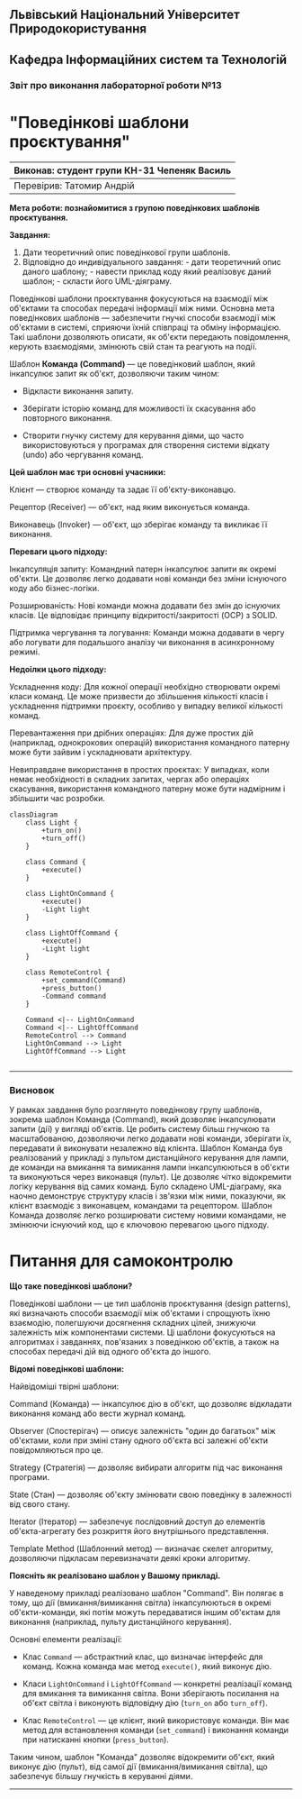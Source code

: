 ## Львівський Національний Університет Природокористування
## Кафедра Інформаційних систем та Технологій



### Звіт про виконання лабораторної роботи №13
# "Поведінкові шаблони проєктування"



| Виконав: студент групи КН-31 Чепеняк Василь|
|--------------------------------------------|
| Перевірив: Татомир Андрій                  |




**Мета роботи: познайомитися з групою поведінкових шаблонів проєктування.**


**Завдання:**

1. Дати теоретичний опис поведінкової групи шаблонів. 
2. Відповідно до индивідуального завдання: - дати теоретичний опис даного шаблону; - навести приклад коду який реалізовує даний шаблон; - скласти його UML-діяграму. 


Поведінкові шаблони проєктування фокусуються на взаємодії між об'єктами та способах передачі інформації між ними. Основна мета поведінкових шаблонів — забезпечити гнучкі способи взаємодії між об'єктами в системі, сприяючи їхній співпраці та обміну інформацією. Такі шаблони дозволяють описати, як об'єкти передають повідомлення, керують взаємодіями, змінюють свій стан та реагують на події.

Шаблон **Команда (Command)** — це поведінковий шаблон, який інкапсулює запит як об'єкт, дозволяючи таким чином:

- Відкласти виконання запиту.

- Зберігати історію команд для можливості їх скасування або повторного виконання.

- Створити гнучку систему для керування діями, що часто використовуються у програмах для створення системи відкату (undo) або чергування команд.

**Цей шаблон має три основні учасники:**

Клієнт — створює команду та задає її об'єкту-виконавцю.

Рецептор (Receiver) — об'єкт, над яким виконується команда.

Виконавець (Invoker) — об'єкт, що зберігає команду та викликає її виконання.



**Переваги цього підходу:**

Інкапсуляція запиту: Командний патерн інкапсулює запити як окремі об'єкти. Це дозволяє легко додавати нові команди без зміни існуючого коду або бізнес-логіки.

Розширюваність: Нові команди можна додавати без змін до існуючих класів. Це відповідає принципу відкритості/закритості (OCP) з SOLID.

Підтримка чергування та логування: Команди можна додавати в чергу або логувати для подальшого аналізу чи виконання в асинхронному режимі.

**Недоілки цього підходу:**

Ускладнення коду: Для кожної операції необхідно створювати окремі класи команд. Це може призвести до збільшення кількості класів і ускладнення підтримки проєкту, особливо у випадку великої кількості команд.

Перевантаження при дрібних операціях: Для дуже простих дій (наприклад, однокрокових операцій) використання командного патерну може бути зайвим і ускладнювати архітектуру.

Невиправдане використання в простих проєктах: У випадках, коли немає необхідності в складних запитах, чергах або операціях скасування, використання командного патерну може бути надмірним і збільшити час розробки.

```mermaid
classDiagram
    class Light {
        +turn_on()
        +turn_off()
    }

    class Command {
        +execute()
    }

    class LightOnCommand {
        +execute()
        -Light light
    }

    class LightOffCommand {
        +execute()
        -Light light
    }

    class RemoteControl {
        +set_command(Command)
        +press_button()
        -Command command
    }

    Command <|-- LightOnCommand
    Command <|-- LightOffCommand
    RemoteControl --> Command
    LightOnCommand --> Light
    LightOffCommand --> Light


```

---

### Висновок

У рамках завдання було розглянуто поведінкову групу шаблонів, зокрема шаблон Команда (Command), який дозволяє інкапсулювати запити (дії) у вигляді об'єктів. Це робить систему більш гнучкою та масштабованою, дозволяючи легко додавати нові команди, зберігати їх, передавати й виконувати незалежно від клієнта.
Шаблон Команда був реалізований у прикладі з пультом дистанційного керування для лампи, де команди на вмикання та вимикання лампи інкапсулюються в об'єкти та виконуються через виконавця (пульт). Це дозволяє чітко відокремити логіку керування від самих команд.
Було складено UML-діаграму, яка наочно демонструє структуру класів і зв'язки між ними, показуючи, як клієнт взаємодіє з виконавцем, командами та рецептором. Шаблон Команда дозволяє легко розширювати систему новими командами, не змінюючи існуючий код, що є ключовою перевагою цього підходу.


# Питання для самоконтролю


**Що таке поведінкові шаблони?**

Поведінкові шаблони — це тип шаблонів проєктування (design patterns), які визначають способи взаємодії між об'єктами і спрощують їхню взаємодію, полегшуючи досягнення складних цілей, знижуючи залежність між компонентами системи. Ці шаблони фокусуються на алгоритмах і завданнях, пов'язаних з поведінкою об'єктів, а також на способах передачі дій від одного об'єкта до іншого.


**Відомі поведінкові шаблони:**

Найвідоміші твірні шаблони:

Command (Команда) — інкапсулює дію в об'єкт, що дозволяє відкладати виконання команд або вести журнал команд.

Observer (Спостерігач) — описує залежність "один до багатьох" між об'єктами, коли при зміні стану одного об'єкта всі залежні об'єкти повідомляються про це.

Strategy (Стратегія) — дозволяє вибирати алгоритм під час виконання програми.

State (Стан) — дозволяє об'єкту змінювати свою поведінку в залежності від свого стану.

Iterator (Ітератор) — забезпечує послідовний доступ до елементів об'єкта-агрегату без розкриття його внутрішнього представлення.

Template Method (Шаблонний метод) — визначає скелет алгоритму, дозволяючи підкласам перевизначати деякі кроки алгоритму.


**Поясніть як реалізовано шаблон у Вашому прикладі.**

У наведеному прикладі реалізовано шаблон "Command". Він полягає в тому, що дії (вмикання/вимикання світла) інкапсулюються в окремі об'єкти-команди, які потім можуть передаватися іншим об'єктам для виконання (наприклад, пульту дистанційного керування).

Основні елементи реалізації:

- Клас `Command` — абстрактний клас, що визначає інтерфейс для команд. Кожна команда має метод `execute()`, який виконує дію.

- Класи `LightOnCommand` і `LightOffCommand` — конкретні реалізації команд для вмикання та вимикання світла. Вони зберігають посилання на об'єкт світла і виконують відповідну дію (`turn_on` або `turn_off`).

- Клас `RemoteControl` — це клієнт, який використовує команди. Він має метод для встановлення команди (`set_command`) і виконання команди при натисканні кнопки (`press_button`).

Таким чином, шаблон "Команда" дозволяє відокремити об'єкт, який виконує дію (пульт), від самої дії (вмикання/вимикання світла), що забезпечує більшу гнучкість в керуванні діями.

---

